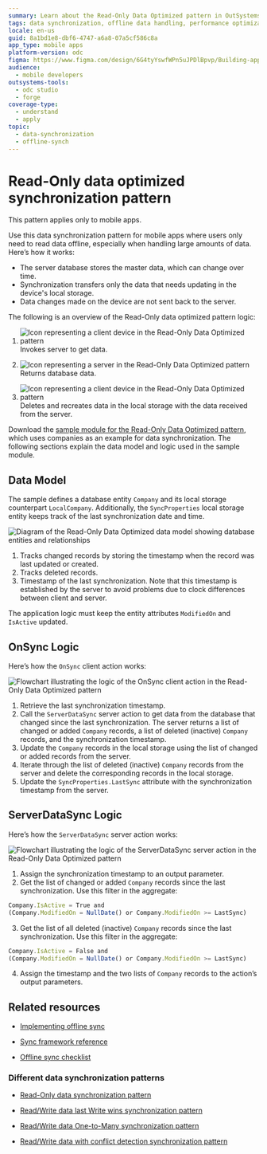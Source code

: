 ```yaml
---
summary: Learn about the Read-Only Data Optimized pattern in OutSystems Developer Cloud (ODC) for efficient data synchronization in mobile apps.
tags: data synchronization, offline data handling, performance optimization, mobile app development
locale: en-us
guid: 8a1bd1e8-dbf6-4747-a6a8-07a5cf586c8a
app_type: mobile apps
platform-version: odc
figma: https://www.figma.com/design/6G4tyYswfWPn5uJPDlBpvp/Building-apps?node-id=7907-1023
audience:
  - mobile developers
outsystems-tools:
  - odc studio
  - forge
coverage-type:
  - understand
  - apply
topic:
  - data-synchronization
  - offline-synch
---
```


# Read-Only data optimized synchronization pattern

<div class="info" markdown="1">

This pattern applies only to mobile apps.

</div>

Use this data synchronization pattern for mobile apps where users only need to read data offline, especially when handling large amounts of data. Here’s how it works:

* The server database stores the master data, which can change over time.
* Synchronization transfers only the data that needs updating in the device's local storage.
* Data changes made on the device are not sent back to the server.

The following is an overview of the Read-Only data optimized pattern logic:

1. ![Icon representing a client device in the Read-Only Data Optimized pattern](images/icon-client.png "Client Icon") Invokes server to get data.

1. ![Icon representing a server in the Read-Only Data Optimized pattern](images/icon-server.png "Server Icon") Returns database data.

1. ![Icon representing a client device in the Read-Only Data Optimized pattern](images/icon-client.png "Client Icon") Deletes and recreates data in the local storage with the data received from the server.

Download the [sample module for the Read-Only Data Optimized pattern](http://www.outsystems.com/forge/component/1638/Offline+Data+Sync+Patterns/), which uses companies as an example for data synchronization. The following sections explain the data model and logic used in the sample module.

## Data Model

The sample defines a database entity `Company` and its local storage counterpart `LocalCompany`. Additionally, the `SyncProperties` local storage entity keeps track of the last synchronization date and time.

![Diagram of the Read-Only Data Optimized data model showing database entities and relationships](images/read-only-data-optimized-data-model-odcs.png "Read-Only Data Optimized Data Model")

1. Tracks changed records by storing the timestamp when the record was last updated or created.
1. Tracks deleted records.
1. Timestamp of the last synchronization. Note that this timestamp is established by the server to avoid problems due to clock differences between client and server.

The application logic must keep the entity attributes `ModifiedOn` and `IsActive` updated.

## OnSync Logic

Here’s how the `OnSync` client action works:

![Flowchart illustrating the logic of the OnSync client action in the Read-Only Data Optimized pattern](images/read-only-data-optimized-offlinedatasync-odcs.png "OnSync Logic Diagram")

1. Retrieve the last synchronization timestamp.
2. Call the `ServerDataSync` server action to get data from the database that changed since the last synchronization. The server returns a list of changed or added `Company` records, a list of deleted (inactive) `Company` records, and the synchronization timestamp.
3. Update the `Company` records in the local storage using the list of changed or added records from the server.
4. Iterate through the list of deleted (inactive) `Company` records from the server and delete the corresponding records in the local storage.
5. Update the `SyncProperties.LastSync` attribute with the synchronization timestamp from the server.

## ServerDataSync Logic

Here’s how the `ServerDataSync` server action works:

![Flowchart illustrating the logic of the ServerDataSync server action in the Read-Only Data Optimized pattern](images/read-only-data-optimized-serverdatasync-odcs.png "ServerDataSync Logic Diagram")

1. Assign the synchronization timestamp to an output parameter.
2. Get the list of changed or added `Company` records since the last synchronization. Use this filter in the aggregate:

```javascript
Company.IsActive = True and
(Company.ModifiedOn = NullDate() or Company.ModifiedOn >= LastSync)
```

3. Get the list of all deleted (inactive) `Company` records since the last synchronization. Use this filter in the aggregate:

```javascript
Company.IsActive = False and
(Company.ModifiedOn = NullDate() or Company.ModifiedOn >= LastSync)
```

4. Assign the timestamp and the two lists of `Company` records to the action’s output parameters.

## Related resources

* [Implementing offline sync](../sync-implement.md)
  
* [Sync framework reference](../sync-reference.md)
  
* [Offline sync checklist](../sync-checklist.md)

### Different data synchronization patterns

* [Read-Only data synchronization pattern](read-only-data.md)
  
* [Read/Write data last Write wins synchronization pattern](read-write-data-last-write-wins.md)
  
* [Read/Write data One-to-Many synchronization pattern](read-write-data-one-to-many.md)
  
* [Read/Write data with conflict detection synchronization pattern](read-write-data-with-conflict-detection.md)
  
  
